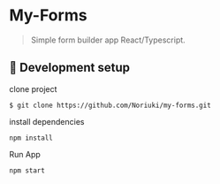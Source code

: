# My-Forms

> Simple form builder app React/Typescript.

## :wrench: Development setup

clone project

`$ git clone https://github.com/Noriuki/my-forms.git`

install dependencies

`npm install`

Run App

`npm start`
